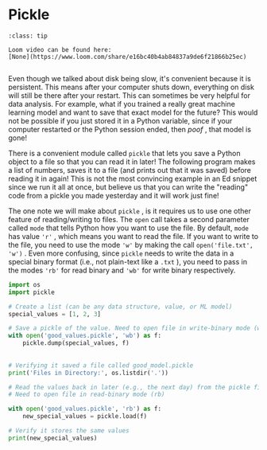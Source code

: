 # Pickle


```{admonition} Tip
:class: tip

Loom video can be found here:
[None](https://www.loom.com/share/e16bc40b4ab84837a9de6f21866b25ec)


```

Even though we talked about disk being slow, it's convenient because it is persistent. This means after your computer shuts down, everything on disk will still be there after your restart. This can sometimes be very helpful for data analysis. For example, what if you trained a really great machine learning model and want to save that exact model for the future? This would not be possible if you just stored it in a Python variable, since if your computer restarted or the Python session ended, then *poof* , that model is gone!  

There is a convenient module called `pickle` that lets you save a Python object to a file so that you can read it in later! The following program makes a list of numbers, saves it to a file (and prints out that it was saved) before reading it in again! This is not the most convincing example in an Ed snippet since we run it all at once, but believe us that you can write the "reading" code from a pickle you made yesterday and it will work just fine!  

The one note we will make about `pickle` , is it requires us to use one other feature of reading/writing to files. The `open` call takes a second parameter called `mode` that tells Python how you want to use the file. By default, `mode` has value `'r'` , which means you want to read the file. If you want to write to the file, you need to use the mode `'w'` by making the call `open('file.txt', 'w')` . Even more confusing, since `pickle` needs to write the data in a special binary format (i.e., not plain-text like a `.txt` ), you need to pass in the modes `'rb'` for read binary and `'wb'` for write binary respectively.  

```python
import os
import pickle

# Create a list (can be any data structure, value, or ML model)
special_values = [1, 2, 3]

# Save a pickle of the value. Need to open file in write-binary mode (wb)
with open('good_values.pickle', 'wb') as f:
    pickle.dump(special_values, f)
    
    
# Verifying it saved a file called good_model.pickle
print('Files in Directory:', os.listdir('.'))

# Read the values back in later (e.g., the next day) from the pickle file
# Need to open file in read-binary mode (rb)

with open('good_values.pickle', 'rb') as f:
    new_special_values = pickle.load(f)

# Verify it stores the same values
print(new_special_values)
```


